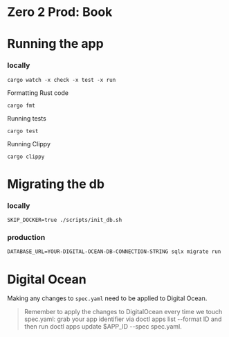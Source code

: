 # Zero 2 Prod: Book

# Running the app
### locally
```shell
cargo watch -x check -x test -x run
```

Formatting Rust code
```shell
cargo fmt
```

Running tests
```shell
cargo test
```

Running Clippy
```shell
cargo clippy
```

# Migrating the db
### locally 

```shell
SKIP_DOCKER=true ./scripts/init_db.sh
```

### production
```shell
DATABASE_URL=YOUR-DIGITAL-OCEAN-DB-CONNECTION-STRING sqlx migrate run
```

# Digital Ocean

Making any changes to `spec.yaml` need to be applied to Digital Ocean.

> Remember to apply the changes to DigitalOcean every time we touch spec.yaml: grab your app identifier via doctl apps list --format ID and then run doctl apps update $APP_ID --spec spec.yaml.